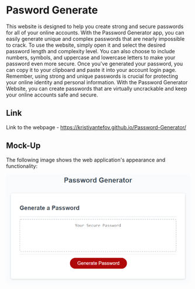# Pasword Generate
This website is designed to help you create strong and secure passwords for all of your online accounts. 
With the Password Generator app, you can easily generate unique and complex passwords that are nearly impossible to crack.
To use the website, simply open it and select the desired password length and complexity level. 
You can also choose to include numbers, symbols, and uppercase and lowercase letters to make your password even more secure.
Once you've generated your password, you can copy it to your clipboard and paste it into your account login page. 
Remember, using strong and unique passwords is crucial for protecting your online identity and personal information. 
With the Password Generator Website, you can create passwords that are virtually uncrackable and keep your online accounts safe and secure.

## Link
Link to the webpage - https://kristiyantefov.github.io/Password-Generator/


## Mock-Up

The following image shows the web application's appearance and functionality:

![The Password Generator application displays a red button to "Generate Password".](./assets/images/03-javascript-homework-demo.png)

